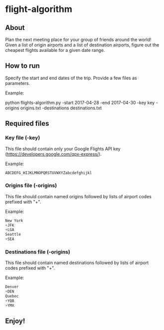 # flight-algorithm
## About
Plan the next meeting place for your group of friends around the world!
Given a list of origin airports and a list of destination airports, figure out the cheapest flights available for a given date range.
## How to run
Specify the start and end dates of the trip. Provide a few files as parameters.

Example:

python flights-algorithm.py -start 2017-04-28 -end 2017-04-30 -key key -origins origins.txt -destinations destinations.txt
## Required files
### Key file (-key)
This file should contain only your Google Flights API key (https://developers.google.com/qpx-express/).

Example:

```python
ABCDEFG_HIJKLMNOPQRSTUVWXYZabcdefghijkl
```
### Origins file (-origins)
This file should contain named origins followed by lists of airport codes prefixed with "+".

Example:

```python
New York
+JFK
+LGA
Seattle
+SEA
```
### Destinations file (-origins)
This file should contain named destinations followed by lists of airport codes prefixed with "+".

Example:

```python
Denver
+DEN
Quebec
+YQB
+YMX
```
## Enjoy!